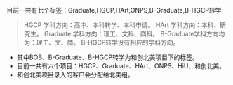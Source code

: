 目前一共有七个标签：Graduate,HGCP,HArt,ONPS,B-Graduate,B-HGCP转学

> HGCP 学科方向：高中、本科转学、本科申请。
HArt 学科方向：本科、研究生。
Graduate 学科方向：理工、文科、商科。
B-Graduate学科方向均为：理工、文、商。
B-HGCP转学没有相应的学科方向。

- 其中BOB、B-Graduate、B-HGCP转学为和创北美项目下的标签。
- 目前一共有六个项目：HGCP、Graduate、HArt、ONPS、HiU、和创北美。
- 和创北美项目录入的客户会分配给北美组。
